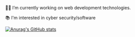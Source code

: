 👨‍💻 I’m currently working on web development technologies.

📚 I'm interested in cyber security/software

[![Anurag's GitHub stats](https://github-readme-stats.vercel.app/api?username=rootkh)](https://github.com/anuraghazra/github-readme-stats)

